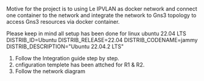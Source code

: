 Motive for the project is to using Le IPVLAN as docker network and connect one container to the 
network and integrate the network to Gns3 topology to access Gns3 resources via docker container.

Please keep in mind all setup has been done for linux ubuntu 22.04 LTS 
DISTRIB_ID=Ubuntu
DISTRIB_RELEASE=22.04
DISTRIB_CODENAME=jammy
DISTRIB_DESCRIPTION="Ubuntu 22.04.2 LTS"


1. Follow the Integration guide step by step.
2. cnfiguration templete has been attched for R1 & R2.
3. Follow the network diagram 
